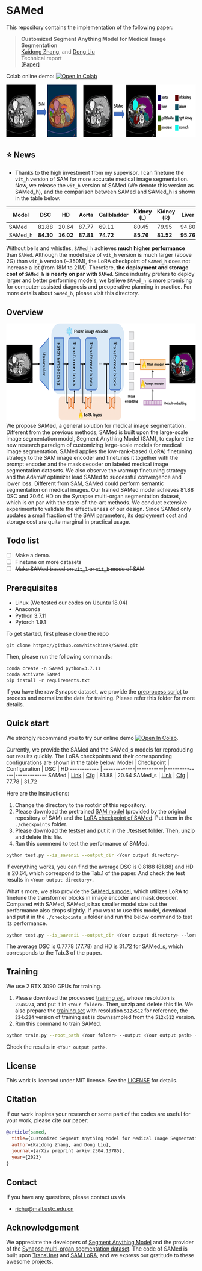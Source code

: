 # SAMed
This repository contains the implementation of the following paper:
> **Customized Segment Anything Model for Medical Image Segmentation**<br>
> [Kaidong Zhang](https://hitachinsk.github.io/), and [Dong Liu](https://faculty.ustc.edu.cn/dongeliu/)<br>
> Technical report<br>
[\[Paper\]](https://arxiv.org/pdf/2304.13785.pdf)

Colab online demo: [![Open In Colab](https://colab.research.google.com/assets/colab-badge.svg)](https://colab.research.google.com/drive/1KCS5ulpZasYl9DgJJn59WsGEB8vwSI_m?usp=sharing)

<img src="materials/teaser.png" height="140px"/> 

## :star: News
- Thanks to the high investment from my supevisor, I can finetune the `vit_h` version of SAM for more accurate medical image segmentation. Now, we release the `vit_h` version of SAMed (We denote this version as SAMed_h), and the comparison between SAMed and SAMed_h is shown in the table below.

Model | DSC | HD | Aorta | Gallbladder | Kidney (L) | Kidney (R) | Liver | Pancreas | Spleen | Stomach
------------ | -------------|-----------|---------------|-------------|-------------|-------------|-------------|-------------|-------------|-------------
SAMed | 81.88 | 20.64 | 87.77 | 69.11 | 80.45 | 79.95 | 94.80 | **72.17** | 88.72 | 82.06
SAMed_h | **84.30** | **16.02** | **87.81** | **74.72** | **85.76** | **81.52** | **95.76** | 70.63 | **90.46** | **87.77**

Without bells and whistles, `SAMed_h` achieves **much higher performance** than `SAMed`. Although the model size of `vit_h` version is much larger (above 2G) than `vit_b` version (~350M), the LoRA checkpoint of `SAMed_h` does not increase a lot (from 18M to 21M). Therefore, **the deployment and storage cost of `SAMed_h` is nearly on par with `SAMed`**. Since industry prefers to deploy larger and better performing models, we believe `SAMed_h` is more promising for computer-assisted diagnosis and preoperative planning in practice. For more details about `SAMed_h`, please visit this directory.

## Overview
<img src="materials/pipeline.png" height="260px"/> 
We propose SAMed, a general solution for medical image segmentation. Different from the previous methods, SAMed is built upon the large-scale image segmentation model, Segment Anything Model (SAM), to explore the new research paradigm of customizing large-scale models for medical image segmentation. SAMed applies the low-rank-based (LoRA) finetuning strategy to the SAM image encoder and finetunes it together with the prompt encoder and the mask decoder on labeled medical image segmentation datasets. We also observe the warmup finetuning strategy and the AdamW optimizer lead SAMed to successful convergence and lower loss. Different from SAM, SAMed could perform semantic segmentation on medical images. Our trained SAMed model achieves 81.88 DSC and 20.64 HD on the Synapse multi-organ segmentation dataset, which is on par with the state-of-the-art methods. We conduct extensive experiments to validate the effectiveness of our design. Since SAMed only updates a small fraction of the SAM parameters, its deployment cost and storage cost are quite marginal in practical usage.

## Todo list
- [ ] Make a demo.
- [ ] Finetune on more datasets
- [ ] ~~Make SAMed based on `vit_l` or `vit_h` mode of SAM~~

## Prerequisites
- Linux (We tested our codes on Ubuntu 18.04)
- Anaconda
- Python 3.7.11
- Pytorch 1.9.1

To get started, first please clone the repo
```
git clone https://github.com/hitachinsk/SAMed.git
```
Then, please run the following commands:
```
conda create -n SAMed python=3.7.11
conda activate SAMed
pip install -r requirements.txt
```

If you have the raw Synapse dataset, we provide the [preprocess script](preprocess/) to process and normalize the data for training. Please refer this folder for more details.

## Quick start
We strongly recommand you to try our online demo [![Open In Colab](https://colab.research.google.com/assets/colab-badge.svg)](https://colab.research.google.com/drive/1KCS5ulpZasYl9DgJJn59WsGEB8vwSI_m?usp=sharing).

Currently, we provide the SAMed and the SAMed_s models for reproducing our results quickly. The LoRA checkpoints and their corresponding configurations are shown in the table below.
Model | Checkpoint | Configuration | DSC | HD
------------ | -------------|-----------|---------------|-------------
SAMed | [Link](https://drive.google.com/file/d/1P0Bm-05l-rfeghbrT1B62v5eN-3A-uOr/view?usp=share_link) | [Cfg](https://drive.google.com/file/d/1pTXpymz3H6665hjztkv-A7uG_rzSWPVg/view?usp=sharing) | 81.88 | 20.64
SAMed_s | [Link](https://drive.google.com/file/d/1rQM2md-h66RlRF3wC0m9N8aheOCvKfYv/view?usp=share_link) | [Cfg](https://drive.google.com/file/d/1x72rB-oNtZ-ZoD_yfOnWdowSb02FMUjT/view?usp=sharing) | 77.78 | 31.72

Here are the instructions: 

1. Change the directory to the rootdir of this repository.
2. Please download the pretrained [SAM model](https://drive.google.com/file/d/1_oCdoEEu3mNhRfFxeWyRerOKt8OEUvcg/view?usp=share_link) (provided by the original repository of SAM) and the [LoRA checkpoint of SAMed](https://drive.google.com/file/d/1P0Bm-05l-rfeghbrT1B62v5eN-3A-uOr/view?usp=share_link). Put them in the `./checkpoints` folder.
3. Please download the [testset](https://drive.google.com/file/d/1RczbNSB37OzPseKJZ1tDxa5OO1IIICzK/view?usp=share_link) and put it in the ./testset folder. Then, unzip and delete this file.
4. Run this commend to test the performance of SAMed.
```bash
python test.py --is_savenii --output_dir <Your output directory>
```
If everything works, you can find the average DSC is 0.8188 (81.88) and HD is 20.64, which correspond to the Tab.1 of the paper. And check the test results in `<Your output directory>`.

What's more, we also provide the [SAMed_s model](https://drive.google.com/file/d/1rQM2md-h66RlRF3wC0m9N8aheOCvKfYv/view?usp=share_link), which utilizes LoRA to finetune the transformer blocks in image encoder and mask decoder. Compared with SAMed, SAMed_s has smaller model size but the performance also drops slightly. If you want to use this model, download and put it in the `./checkpoints_s` folder and run the below command to test its performance.
```bash
python test.py --is_savenii --output_dir <Your output directory> --lora_ckpt checkpoints_s/epoch_159.pth --module sam_lora_image_encoder_mask_decoder
```
The average DSC is 0.7778 (77.78) and HD is 31.72 for SAMed_s, which corresponds to the Tab.3 of the paper. 

## Training
We use 2 RTX 3090 GPUs for training.
1. Please download the processed [training set](https://drive.google.com/file/d/1zuOQRyfo0QYgjcU_uZs0X3LdCnAC2m3G/view?usp=share_link), whose resolution is `224x224`, and put it in `<Your folder>`. Then, unzip and delete this file. We also prepare the [training set](https://drive.google.com/file/d/1F42WMa80UpH98Pw95oAzYDmxAAO2ApYg/view?usp=share_link) with resolution `512x512` for reference, the `224x224` version of training set is downsampled from the `512x512` version.
2. Run this command to train SAMed.
```bash
python train.py --root_path <Your folder> --output <Your output path> --warmup --AdamW 
```
Check the results in `<Your output path>`.

## License
This work is licensed under MIT license. See the [LICENSE](LICENSE) for details.

## Citation
If our work inspires your research or some part of the codes are useful for your work, please cite our paper:
```bibtex
@article{samed,
  title={Customized Segment Anything Model for Medical Image Segmentation},
  author={Kaidong Zhang, and Dong Liu},
  journal={arXiv preprint arXiv:2304.13785},
  year={2023}
}
```

## Contact
If you have any questions, please contact us via 
- richu@mail.ustc.edu.cn

## Acknowledgement
We appreciate the developers of [Segment Anything Model](https://github.com/facebookresearch/segment-anything) and the provider of the [Synapse multi-organ segmentation dataset](https://www.synapse.org/#!Synapse:syn3193805/wiki/217789). The code of SAMed is built upon [TransUnet](https://github.com/Beckschen/TransUNet) and [SAM LoRA](https://github.com/JamesQFreeman/Sam_LoRA), and we express our gratitude to these awesome projects.
